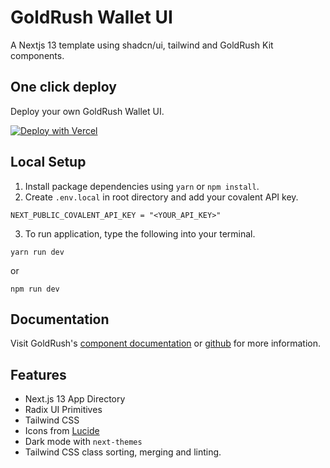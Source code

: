 # GoldRush Wallet UI

A Nextjs 13 template using shadcn/ui, tailwind and GoldRush Kit components.

## One click deploy

Deploy your own GoldRush Wallet UI.

[![Deploy with Vercel](https://vercel.com/button)]([https://vercel.com/new/clone?repository-url=https%3A%2F%2Fgithub.com%2Fnguyenlejoe%2Fgrk-wallet-ui&env=NEXT_PUBLIC_COVALENT_API_KEY](https://vercel.com/new/clone?repository-url=https%3A%2F%2Fgithub.com%2Fnguyenlejoe%2Fgrk-wallet-ui&env=NEXT_PUBLIC_COVALENT_API_KEY&envDescription=Visit%20Covalent%20to%20sign%20up%20for%20an%20API%20key&envLink=https%3A%2F%2Fwww.covalenthq.com%2Fplatform%2Fauth%2Fregister%2F)https://vercel.com/new/clone?repository-url=https%3A%2F%2Fgithub.com%2Fnguyenlejoe%2Fgrk-wallet-ui&env=NEXT_PUBLIC_COVALENT_API_KEY&envDescription=Visit%20Covalent%20to%20sign%20up%20for%20an%20API%20key&envLink=https%3A%2F%2Fwww.covalenthq.com%2Fplatform%2Fauth%2Fregister%2F)

## Local Setup

1. Install package dependencies using `yarn` or `npm install`.
2. Create `.env.local` in root directory and add your covalent API key.
```
NEXT_PUBLIC_COVALENT_API_KEY = "<YOUR_API_KEY>"
```
3. To run application, type the following into your terminal.
```
yarn run dev
```
or
```
npm run dev
```

## Documentation

Visit GoldRush's [component documentation](https://www.covalenthq.com/docs/unified-api/goldrush/kit/gold-rush-provider/) or [github](https://github.com/covalenthq/goldrush-kit)  for more information.

## Features

- Next.js 13 App Directory
- Radix UI Primitives
- Tailwind CSS
- Icons from [Lucide](https://lucide.dev)
- Dark mode with `next-themes`
- Tailwind CSS class sorting, merging and linting.
